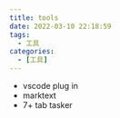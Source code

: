```yaml
---
title: tools
date: 2022-03-10 22:18:59
tags: 
  - 工具
categories: 
  - [工具]
---
```


- vscode plug in
- marktext
- 7+ tab tasker
